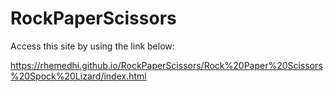 # RockPaperScissors

Access this site by using the link below:

https://rhemedhi.github.io/RockPaperScissors/Rock%20Paper%20Scissors%20Spock%20Lizard/index.html
